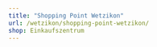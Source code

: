 ```yaml
---
title: "Shopping Point Wetzikon"
url: /wetzikon/shopping-point-wetzikon/
shop: Einkaufszentrum
---
```

